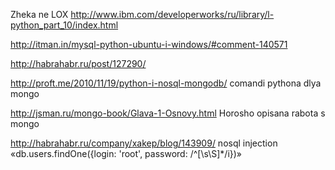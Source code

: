 Zheka ne LOX
http://www.ibm.com/developerworks/ru/library/l-python_part_10/index.html


http://itman.in/mysql-python-ubuntu-i-windows/#comment-140571


http://habrahabr.ru/post/127290/


http://proft.me/2010/11/19/python-i-nosql-mongodb/  comandi pythona dlya mongo


http://jsman.ru/mongo-book/Glava-1-Osnovy.html Horosho opisana rabota s mongo


http://habrahabr.ru/company/xakep/blog/143909/    nosql injection   «db.users.findOne({login: 'root', password: /^[\s\S]*/i})»
